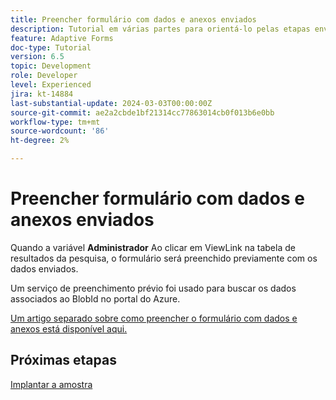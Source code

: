 ```yaml
---
title: Preencher formulário com dados e anexos enviados
description: Tutorial em várias partes para orientá-lo pelas etapas envolvidas na consulta de envios de formulários armazenados no portal do Azure
feature: Adaptive Forms
doc-type: Tutorial
version: 6.5
topic: Development
role: Developer
level: Experienced
jira: kt-14884
last-substantial-update: 2024-03-03T00:00:00Z
source-git-commit: ae2a2cbde1bf21314cc77863014cb0f013b6e0bb
workflow-type: tm+mt
source-wordcount: '86'
ht-degree: 2%

---
```


# Preencher formulário com dados e anexos enviados

Quando a variável **Administrador** Ao clicar em ViewLink na tabela de resultados da pesquisa, o formulário será preenchido previamente com os dados enviados.

Um serviço de preenchimento prévio foi usado para buscar os dados associados ao BlobId no portal do Azure.

[Um artigo separado sobre como preencher o formulário com dados e anexos está disponível aqui.](https://experienceleague.adobe.com/docs/experience-manager-learn/forms/prefill-form-with-data-attachments/introduction.html)

## Próximas etapas

[Implantar a amostra](./part5.md)

